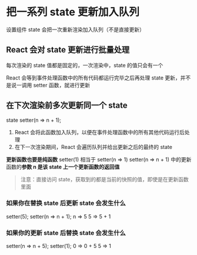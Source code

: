 # 把一系列 state 更新加入队列

设置组件 state 会把一次重新渲染加入队列（不是直接更新）

## React 会对 state 更新进行批量处理

每次渲染的 state 值都是固定的，一次渲染中，state 的值只会有一个

React 会等到事件处理函数中的所有代码都运行完毕之后再处理 state 更新，并不是说一调用 setter 函数，就进行更新

## 在下次渲染前多次更新同一个 state

state setter(n => n + 1);

1. React 会将此函数加入队列，以便在事件处理函数中的所有其他代码运行后处理
2. 在下一次渲染期间，React 会遍历队列并给出更新之后的最终的 state

**更新函数也要是纯函数**
setter(1) 相当于 setter(n => 1)
setter(n => n + 1) 中的更新函数的**参数 n 是该 state 上一个更新函数的返回值**

> 注意：直接访问 state，获取到的都是当前的快照的值，即使是在更新函数里面

### 如果你在替换 state 后更新 state 会发生什么

setter(5);
setter(n => n + 1);
n => 5
5 => 5 + 1

### 如果你的更新 state 后替换 state 会发生什么

setter(n => n + 5);
setter(1);
0 => 0 + 5
5 => 1
